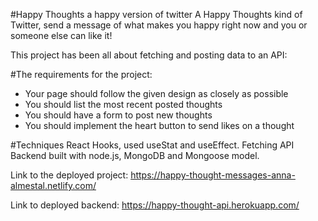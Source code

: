 #Happy Thoughts a happy version of twitter
A Happy Thoughts kind of Twitter, send a message of what makes you happy right now and you or someone else can like it!

This project has been all about fetching and posting data to an API:

#The requirements for the project:

* Your page should follow the given design as closely as possible
* You should list the most recent posted thoughts
* You should have a form to post new thoughts
* You should implement the heart button to send likes on a thought

#Techniques
React Hooks, used useStat and useEffect.
Fetching API
Backend built with node.js, MongoDB and Mongoose model.

Link to the deployed project:
https://happy-thought-messages-anna-almestal.netlify.com/

Link to deployed backend: 
https://happy-thought-api.herokuapp.com/



